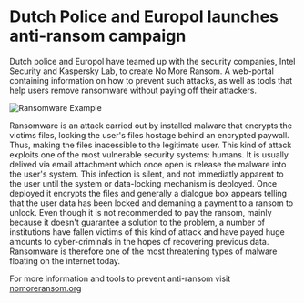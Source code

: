 # Dutch Police and Europol launches anti-ransom campaign

Dutch police and Europol have teamed up with the security companies, Intel Security and Kaspersky Lab, to create No More Ransom. A web-portal containing information on how to prevent such attacks, as well as tools that help users remove ransomware without paying off their attackers.

![Ransomware Example](https://www.nomoreransom.org/uploads/2016/07/Bitman_025.png)

Ransomware is an attack carried out by installed malware that encrypts the victims files, locking the user's files hostage behind an encrypted paywall. Thus, making the files inacessible to the legitimate user. 
This kind of attack exploits one of the most vulnerable security systems: humans. It is usually delived via email attachment which once open is release the malware into the user's system. This infection is silent, and not immediatly apparent to the user until the system or data-locking mechanism is deployed. Once deployed it encrypts the files and generally a dialogue box appears telling that the user data has been locked and demaning a payment to a ransom to unlock.
Even though it is not recommended to pay the ransom, mainly because it doesn't guarantee a solution to the problem, a number of institutions have fallen victims of this kind of attack and have payed huge amounts to cyber-criminals in the hopes of recovering previous data.
Ransomware is therefore one of the most threatening types of malware floating on the internet today.

For more information and tools to prevent anti-ransom visit [nomoreransom.org](https://www.nomoreransom.org/)
